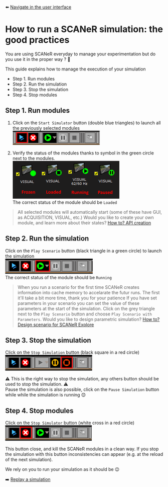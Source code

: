 :arrow_left: [Navigate in the user interface](../HT_Navigate/HT_Navigate.md)

# How to run a SCANeR simulation: the good practices

You are using SCANeR everyday to manage your experimentation but do you use it in the proper way ? 🤔

This guide explains how to manage the execution of your simulation
- Step 1. Run modules
- Step 2. Run the simulation
- Step 3. Stop the simulation
- Step 4. Stop modules 

## Step 1. Run modules

1. Click on the `Start Simulator` button (double blue triangles) to launch all the previously selected modules
![](./assets/LaunchModules.png)  

2. Verify the status of the modules thanks to symbol in the green circle next to the modules.  
![](./assets/ModuleStates.png)  
The correct status of the module should be `Loaded`  

>All selected modules will automatically start (some of these have GUI, as ACQUISITION, VISUAL, etc.)
>Would you like to create your own module, and learn more about their states? [How to? API creation]()

## Step 2. Run the simulation
Click on the `Play Scenario` button (black triangle in a green circle) to launch the simulation  
![](./assets/LaunchSimu.png)  
The correct status of the module should be `Running`  

>When you run a scenario for the first time SCANeR creates information into cache memory to accelarate the futur runs. The first it'll take a bit more time, thank you for your patience 
>If you have set parameters in your scenario you can set the value of these parameters at the start of the simulation. Click on the grey triangle next to the `Play Scenario` button and choose `Play Scenario with Parameters`. Would you like to design parametric simulation? [How to? Design scenario for SCANeR Explore]()

## Step 3. Stop the simulation
Click on the `Stop Simulation` button (black square in a red circle)  
![](./assets/StopSimu.png)

⚠ This is the right way to stop the simulation, any others button should be used to stop the simulation. ⚠  
Pause the simulation is also possible, click on the `Pause Simulation` button while while the simulation is running 😊

## Step 4. Stop modules
Click on the `Stop Simulator` button (white cross in a red circle)  
![](./assets/StopModules.png)

This button close, and kill the SCANeR modules in a clean way. If you stop the simulation with this button inconsistencies can appear (e.g. at the reload of the next simulation).  
  
We rely on you to run your simulation as it should be 😉

:arrow_right: [Replay a simulation](../HT_Replay_Simulation/HT_Replay_Simulation.md)
